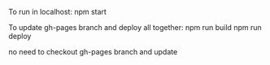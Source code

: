 To run in localhost:
npm start

To update gh-pages branch and deploy all together:
npm run build
npm run deploy

no need to checkout gh-pages branch and update